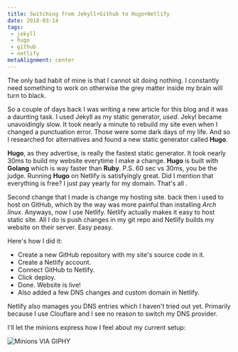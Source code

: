 ```yaml
---
title: Switching from Jekyll+Github to Hugo+Netlify
date: 2018-03-14
tags:
 - jekyll
 - hugo
 - github
 - netlify
metaAlignment: center
---
```


The only bad habit of mine is that I cannot sit doing nothing. I constantly need something to work on otherwise the grey matter inside my brain will turn to black. 
<!--more-->


So a couple of days back I was writing a new article for this blog and it was a daunting task. I used Jekyll as my static generator, *used*.
Jekyl became unavoidingly slow. It took nearly a minute to rebuild my site even when I changed a punctuation error. Those were some dark days of my life. And so I researched for alternatives and found a new static generator called **Hugo**.

**Hugo**, as they advertise, is really the fastest static generator. It took nearly 30ms to build my website everytime I make a change. 
**Hugo** is built with **Golang** which is way faster than **Ruby**. P.S. 60 sec vs 30ms, you be the judge. 
Running **Hugo** on Netlify is satisfyingly great. Did I mention that everything is free? I just pay yearly for my domain. That's all .


Second change that I made is change my hosting site. back then i used to host on GitHub, which by the way was more painful than installing *Arch linux*. Anyways, now I use Netlify. Netlify actually makes it easy to host static site. All I do is push changes in my git repo and Netlify builds my website on their server. Easy peasy. 


Here's how I did it:

- Create a new GitHub repository with my site's source code in it. 
- Create a Netlify account.
- Connect GitHub to Netlify.
- Click deploy.
- Done. Website is live!
- Also added a few DNS changes and custom domain in Netlify.


Netlify also manages you DNS entries which I haven't tried out yet. Primarily because I use Clouflare and I see no reason to switch my DNS provider. 

I'll let the minions express how I feel about my current setup:

![Minions](https://78.media.tumblr.com/tumblr_m0stlkPj4c1rrdywqo1_500.gif)
VIA GIPHY

